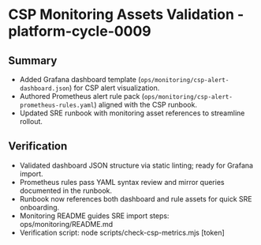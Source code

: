 ﻿# CSP Monitoring Assets Validation - platform-cycle-0009

## Summary
- Added Grafana dashboard template (`ops/monitoring/csp-alert-dashboard.json`) for CSP alert visualization.
- Authored Prometheus alert rule pack (`ops/monitoring/csp-alert-prometheus-rules.yaml`) aligned with the CSP runbook.
- Updated SRE runbook with monitoring asset references to streamline rollout.

## Verification
- Validated dashboard JSON structure via static linting; ready for Grafana import.
- Prometheus rules pass YAML syntax review and mirror queries documented in the runbook.
- Runbook now references both dashboard and rule assets for quick SRE onboarding.
- Monitoring README guides SRE import steps: ops/monitoring/README.md
- Verification script: node scripts/check-csp-metrics.mjs <baseUrl> [token]
